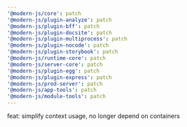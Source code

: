 ```yaml
---
'@modern-js/core': patch
'@modern-js/plugin-analyze': patch
'@modern-js/plugin-bff': patch
'@modern-js/plugin-docsite': patch
'@modern-js/plugin-multiprocess': patch
'@modern-js/plugin-nocode': patch
'@modern-js/plugin-storybook': patch
'@modern-js/runtime-core': patch
'@modern-js/server-core': patch
'@modern-js/plugin-egg': patch
'@modern-js/plugin-express': patch
'@modern-js/prod-server': patch
'@modern-js/app-tools': patch
'@modern-js/module-tools': patch
---
```


feat: simplify context usage, no longer depend on containers
